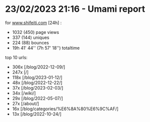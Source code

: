 # 23/02/2023 21:16 - Umami report
for www.shifeiti.com [24h] :

 - 1032 (450) page views
 - 337 (144) uniques
 - 224 (88) bounces
 - 19h 41' 44'' (7h 57' 18'') totaltime


top 10 urls:
 - 306x [/blog/2022-12-09/]
 - 247x [/]
 - 118x [/blog/2023-01-12/]
 - 48x [/blog/2022-12-22/]
 - 37x [/blog/2023-02-03/]
 - 34x [/wiki/]
 - 29x [/blog/2022-05-07/]
 - 27x [/about/]
 - 16x [/blog/categories/%E6%8A%80%E6%9C%AF/]
 - 13x [/blog/2022-10-24/]


